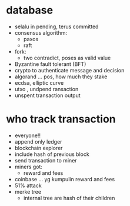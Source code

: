 # database
- selalu in pending, terus committed
- consensus algorithm:
    - paxos
    - raft
- fork:
    - two contradict, poses as valid value
- Byzantine fault tolerant (BFT)
-  crypto to authenticate message and decision
- algorand ... pos, how much they stake
- ecdsa, elliptic curve
- utxo , undpend ransaction
- unspent transaction output

# who track transaction
- everyone!!
- append only ledger
- blockchain explorer
- include hash of previous block
- send transaction to miner
- miners got:
    - reward and fees
- coinbase ... yg kumpulin reward and fees
- 51% attack
- merke tree
    - internal tree are hash of their children
    